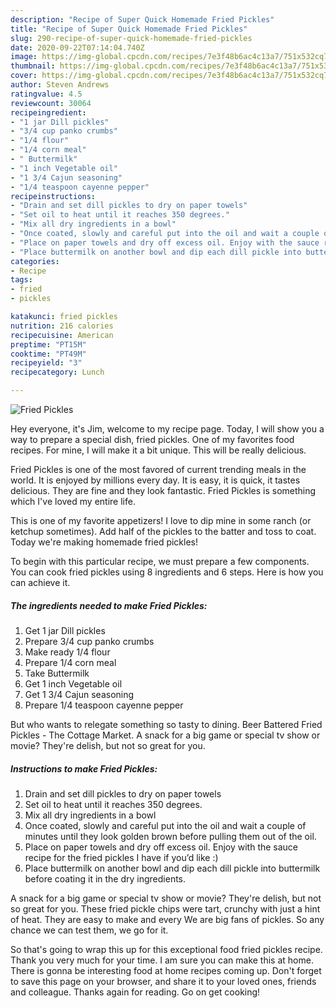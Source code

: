 ```yaml
---
description: "Recipe of Super Quick Homemade Fried Pickles"
title: "Recipe of Super Quick Homemade Fried Pickles"
slug: 290-recipe-of-super-quick-homemade-fried-pickles
date: 2020-09-22T07:14:04.740Z
image: https://img-global.cpcdn.com/recipes/7e3f48b6ac4c13a7/751x532cq70/fried-pickles-recipe-main-photo.jpg
thumbnail: https://img-global.cpcdn.com/recipes/7e3f48b6ac4c13a7/751x532cq70/fried-pickles-recipe-main-photo.jpg
cover: https://img-global.cpcdn.com/recipes/7e3f48b6ac4c13a7/751x532cq70/fried-pickles-recipe-main-photo.jpg
author: Steven Andrews
ratingvalue: 4.5
reviewcount: 30064
recipeingredient:
- "1 jar Dill pickles"
- "3/4 cup panko crumbs"
- "1/4 flour"
- "1/4 corn meal"
- " Buttermilk"
- "1 inch Vegetable oil"
- "1 3/4 Cajun seasoning"
- "1/4 teaspoon cayenne pepper"
recipeinstructions:
- "Drain and set dill pickles to dry on paper towels"
- "Set oil to heat until it reaches 350 degrees."
- "Mix all dry ingredients in a bowl"
- "Once coated, slowly and careful put into the oil and wait a couple of minutes until they look golden brown before pulling them out of the oil."
- "Place on paper towels and dry off excess oil. Enjoy with the sauce recipe for the fried pickles I have if you’d like :)"
- "Place buttermilk on another bowl and dip each dill pickle into buttermilk before coating it in the dry ingredients."
categories:
- Recipe
tags:
- fried
- pickles

katakunci: fried pickles 
nutrition: 216 calories
recipecuisine: American
preptime: "PT15M"
cooktime: "PT49M"
recipeyield: "3"
recipecategory: Lunch

---
```



![Fried Pickles](https://img-global.cpcdn.com/recipes/7e3f48b6ac4c13a7/751x532cq70/fried-pickles-recipe-main-photo.jpg)

Hey everyone, it's Jim, welcome to my recipe page. Today, I will show you a way to prepare a special dish, fried pickles. One of my favorites food recipes. For mine, I will make it a bit unique. This will be really delicious.

Fried Pickles is one of the most favored of current trending meals in the world. It is enjoyed by millions every day. It is easy, it is quick, it tastes delicious. They are fine and they look fantastic. Fried Pickles is something which I've loved my entire life.

This is one of my favorite appetizers! I love to dip mine in some ranch (or ketchup sometimes). Add half of the pickles to the batter and toss to coat. Today we&#39;re making homemade fried pickles!


To begin with this particular recipe, we must prepare a few components. You can cook fried pickles using 8 ingredients and 6 steps. Here is how you can achieve it.

<!--inarticleads1-->

##### The ingredients needed to make Fried Pickles:

1. Get 1 jar Dill pickles
1. Prepare 3/4 cup panko crumbs
1. Make ready 1/4 flour
1. Prepare 1/4 corn meal
1. Take  Buttermilk
1. Get 1 inch Vegetable oil
1. Get 1 3/4 Cajun seasoning
1. Prepare 1/4 teaspoon cayenne pepper


But who wants to relegate something so tasty to dining. Beer Battered Fried Pickles - The Cottage Market. A snack for a big game or special tv show or movie? They&#39;re delish, but not so great for you. 

<!--inarticleads2-->

##### Instructions to make Fried Pickles:

1. Drain and set dill pickles to dry on paper towels
1. Set oil to heat until it reaches 350 degrees.
1. Mix all dry ingredients in a bowl
1. Once coated, slowly and careful put into the oil and wait a couple of minutes until they look golden brown before pulling them out of the oil.
1. Place on paper towels and dry off excess oil. Enjoy with the sauce recipe for the fried pickles I have if you’d like :)
1. Place buttermilk on another bowl and dip each dill pickle into buttermilk before coating it in the dry ingredients.


A snack for a big game or special tv show or movie? They&#39;re delish, but not so great for you. These fried pickle chips were tart, crunchy with just a hint of heat. They are easy to make and every We are big fans of pickles. So any chance we can test them, we go for it. 

So that's going to wrap this up for this exceptional food fried pickles recipe. Thank you very much for your time. I am sure you can make this at home. There is gonna be interesting food at home recipes coming up. Don't forget to save this page on your browser, and share it to your loved ones, friends and colleague. Thanks again for reading. Go on get cooking!
